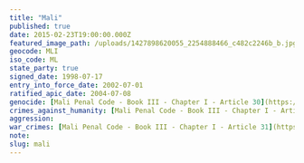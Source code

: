 ```yaml
---
title: "Mali"
published: true
date: 2015-02-23T19:00:00.000Z
featured_image_path: /uploads/1427898620055_2254888466_c482c2246b_b.jpg
geocode: MLI
iso_code: ML
state_party: true
signed_date: 1998-07-17
entry_into_force_date: 2002-07-01
ratified_apic_date: 2004-07-08
genocide: [Mali Penal Code - Book III - Chapter I - Article 30](https://iccdb.hrlc.net/data/doc/319/)
crimes_against_humanity: [Mali Penal Code - Book III - Chapter I - Article 29](https://iccdb.hrlc.net/data/doc/319/)
aggression:
war_crimes: [Mali Penal Code - Book III - Chapter I - Article 31](https://iccdb.hrlc.net/data/doc/319/)
note:
slug: mali
---
```

